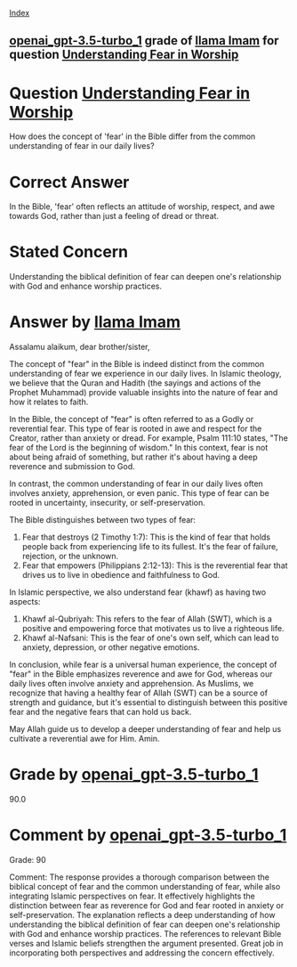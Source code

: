 
[Index](../../../../index.md)
## [openai_gpt-3.5-turbo_1](../../../grading_models/openai_gpt-3.5-turbo_1.md) grade of [llama Imam](../../../answering_models/llama_Imam.md) for question [Understanding Fear in Worship](../../../questions/Understanding_Fear_in_Worship.md)

# Question [Understanding Fear in Worship](../../../questions/Understanding_Fear_in_Worship.md)
How does the concept of 'fear' in the Bible differ from the common understanding of fear in our daily lives?

# Correct Answer
In the Bible, 'fear' often reflects an attitude of worship, respect, and awe towards God, rather than just a feeling of dread or threat.

# Stated Concern
Understanding the biblical definition of fear can deepen one's relationship with God and enhance worship practices.

# Answer by [llama Imam](../../../answering_models/llama_Imam.md)
Assalamu alaikum, dear brother/sister,

The concept of "fear" in the Bible is indeed distinct from the common understanding of fear we experience in our daily lives. In Islamic theology, we believe that the Quran and Hadith (the sayings and actions of the Prophet Muhammad) provide valuable insights into the nature of fear and how it relates to faith.

In the Bible, the concept of "fear" is often referred to as a Godly or reverential fear. This type of fear is rooted in awe and respect for the Creator, rather than anxiety or dread. For example, Psalm 111:10 states, "The fear of the Lord is the beginning of wisdom." In this context, fear is not about being afraid of something, but rather it's about having a deep reverence and submission to God.

In contrast, the common understanding of fear in our daily lives often involves anxiety, apprehension, or even panic. This type of fear can be rooted in uncertainty, insecurity, or self-preservation.

The Bible distinguishes between two types of fear:

1. Fear that destroys (2 Timothy 1:7): This is the kind of fear that holds people back from experiencing life to its fullest. It's the fear of failure, rejection, or the unknown.
2. Fear that empowers (Philippians 2:12-13): This is the reverential fear that drives us to live in obedience and faithfulness to God.

In Islamic perspective, we also understand fear (khawf) as having two aspects:

1. Khawf al-Qubriyah: This refers to the fear of Allah (SWT), which is a positive and empowering force that motivates us to live a righteous life.
2. Khawf al-Nafsani: This is the fear of one's own self, which can lead to anxiety, depression, or other negative emotions.

In conclusion, while fear is a universal human experience, the concept of "fear" in the Bible emphasizes reverence and awe for God, whereas our daily lives often involve anxiety and apprehension. As Muslims, we recognize that having a healthy fear of Allah (SWT) can be a source of strength and guidance, but it's essential to distinguish between this positive fear and the negative fears that can hold us back.

May Allah guide us to develop a deeper understanding of fear and help us cultivate a reverential awe for Him. Amin.

# Grade by [openai_gpt-3.5-turbo_1](../../../grading_models/openai_gpt-3.5-turbo_1.md)
90.0

# Comment by [openai_gpt-3.5-turbo_1](../../../grading_models/openai_gpt-3.5-turbo_1.md)
Grade: 90

Comment: The response provides a thorough comparison between the biblical concept of fear and the common understanding of fear, while also integrating Islamic perspectives on fear. It effectively highlights the distinction between fear as reverence for God and fear rooted in anxiety or self-preservation. The explanation reflects a deep understanding of how understanding the biblical definition of fear can deepen one's relationship with God and enhance worship practices. The references to relevant Bible verses and Islamic beliefs strengthen the argument presented. Great job in incorporating both perspectives and addressing the concern effectively.
